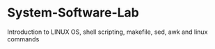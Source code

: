 # System-Software-Lab
Introduction to LINUX OS, shell scripting, makefile, sed, awk and linux commands
